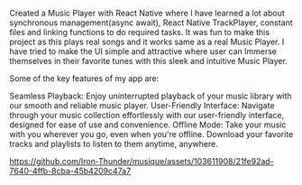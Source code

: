 Created a Music Player with React Native where I have learned a lot about synchronous management(async await),  React Native TrackPlayer, constant files and linking functions to do required tasks.
It was fun to make this project as this plays real songs and it works same as a real Music Player.
I have tried to make the UI simple and attractive where user can Immerse themselves in their favorite tunes with this sleek and intuitive Music Player.

Some of the key features of my app are:

Seamless Playback: Enjoy uninterrupted playback of your music library with our smooth and reliable music player.
User-Friendly Interface: Navigate through your music collection effortlessly with our user-friendly interface, designed for ease of use and convenience.
Offline Mode: Take your music with you wherever you go, even when you're offline. Download your favorite tracks and playlists to listen to them anytime, anywhere.


https://github.com/Iron-Thunder/musique/assets/103611908/21fe92ad-7640-4ffb-8cba-45b4209c47a7

